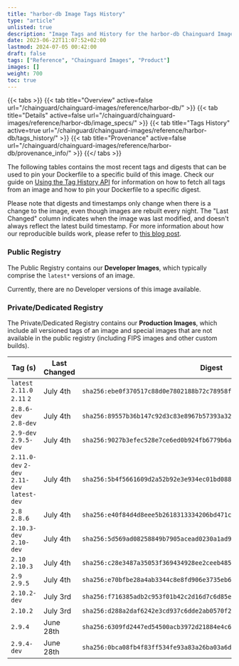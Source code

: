 ```yaml
---
title: "harbor-db Image Tags History"
type: "article"
unlisted: true
description: "Image Tags and History for the harbor-db Chainguard Image"
date: 2023-06-22T11:07:52+02:00
lastmod: 2024-07-05 00:42:00
draft: false
tags: ["Reference", "Chainguard Images", "Product"]
images: []
weight: 700
toc: true
---
```


{{< tabs >}}
{{< tab title="Overview" active=false url="/chainguard/chainguard-images/reference/harbor-db/" >}}
{{< tab title="Details" active=false url="/chainguard/chainguard-images/reference/harbor-db/image_specs/" >}}
{{< tab title="Tags History" active=true url="/chainguard/chainguard-images/reference/harbor-db/tags_history/" >}}
{{< tab title="Provenance" active=false url="/chainguard/chainguard-images/reference/harbor-db/provenance_info/" >}}
{{</ tabs >}}

The following tables contains the most recent tags and digests that can be used to pin your Dockerfile to a specific build of this image. Check our guide on [Using the Tag History API](/chainguard/chainguard-images/using-the-tag-history-api/) for information on how to fetch all tags from an image and how to pin your Dockerfile to a specific digest.

Please note that digests and timestamps only change when there is a change to the image, even though images are rebuilt every night. The "Last Changed" column indicates when the image was last modified, and doesn't always reflect the latest build timestamp. For more information about how our reproducible builds work, please refer to [this blog post](https://www.chainguard.dev/unchained/reproducing-chainguards-reproducible-image-builds).

### Public Registry
The Public Registry contains our **Developer Images**, which typically comprise the `latest*` versions of an image.

Currently, there are no Developer versions of this image available.

### Private/Dedicated Registry
The Private/Dedicated Registry contains our **Production Images**, which include all versioned tags of an image and special images that are not available in the public registry (including FIPS images and other custom builds).

| Tag (s)                                       | Last Changed | Digest                                                                    |
|-----------------------------------------------|--------------|---------------------------------------------------------------------------|
|  `latest` `2.11.0` `2.11` `2`                 | July 4th     | `sha256:ebe0f370517c88d0e7802188b72c78958fbf6e88835d35a9f261ab4beb62791e` |
|  `2.8.6-dev` `2.8-dev`                        | July 4th     | `sha256:89557b36b147c92d3c83e8967b57393a32e3147728935320e96f2ab9f67e2058` |
|  `2.9-dev` `2.9.5-dev`                        | July 4th     | `sha256:9027b3efec528e7ce6ed0b924fb6779b6aadcd5163edff4c17fe25819b98b7d2` |
|  `2.11.0-dev` `2-dev` `2.11-dev` `latest-dev` | July 4th     | `sha256:5b4f5661609d2a52b92e3e934ec01bd088e9357f2a48def723606c3ddbd6762d` |
|  `2.8` `2.8.6`                                | July 4th     | `sha256:e40f84d4d8eee5b2618313334206bd471cf7106a43296b67cc11f9f3ab25f1ad` |
|  `2.10.3-dev` `2.10-dev`                      | July 4th     | `sha256:5d569ad08258849b7905acead0230a1ad9eeec9d0b4dfd4dbe5a693a81cd99fc` |
|  `2.10` `2.10.3`                              | July 4th     | `sha256:c28e3487a35053f369434928ee2ceeb485bdb682bd8ef922136ca8805a1a3c5c` |
|  `2.9` `2.9.5`                                | July 4th     | `sha256:e70bfbe28a4ab3344c8e8fd906e3735eb6e3a9eddcc521f2292b55baed563677` |
|  `2.10.2-dev`                                 | July 3rd     | `sha256:f716385adb2c953f01b42c2d16d7c6d85eddca9d2856790875f6b2e1bcc3f7e5` |
|  `2.10.2`                                     | July 3rd     | `sha256:d288a2daf6242e3cd937c6dde2ab0570f250568d1f0099a5d19ab1d2ab206a4d` |
|  `2.9.4`                                      | June 28th    | `sha256:6309fd2447ed54500acb3972d21884e4c6d5d7b1129acbada542c120435c49e6` |
|  `2.9.4-dev`                                  | June 28th    | `sha256:0bca08fb4f83ff534fe93a83a26ba03a6d55725e1ce7a34f9244cdd74f87adbf` |

